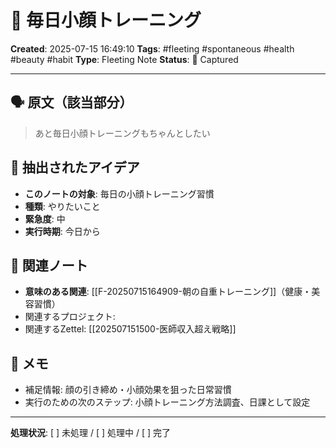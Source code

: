 # 💭 毎日小顔トレーニング

**Created**: 2025-07-15 16:49:10
**Tags**: #fleeting #spontaneous #health #beauty #habit
**Type**: Fleeting Note
**Status**: 📝 Captured

---

## 🗣️ 原文（該当部分）
> あと毎日小顔トレーニングもちゃんとしたい

## 🎯 抽出されたアイデア
- **このノートの対象**: 毎日の小顔トレーニング習慣
- **種類**: やりたいこと
- **緊急度**: 中
- **実行時期**: 今日から

## 🔗 関連ノート
- **意味のある関連**: [[F-20250715164909-朝の自重トレーニング]]（健康・美容習慣）
- 関連するプロジェクト: 
- 関連するZettel: [[202507151500-医師収入超え戦略]]

## 📝 メモ
- 補足情報: 顔の引き締め・小顔効果を狙った日常習慣
- 実行のための次のステップ: 小顔トレーニング方法調査、日課として設定

---

**処理状況**: [ ] 未処理 / [ ] 処理中 / [ ] 完了